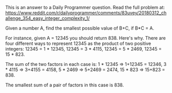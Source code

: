 This is an answer to a Daily Programmer question. Read the full problem at: 
https://www.reddit.com/r/dailyprogrammer/comments/83uvey/20180312_challenge_354_easy_integer_complexity_1/

Given a number A, find the smallest possible value of B+C, if B*C = A. 

For instance, given A = 12345 you should return 838. Here's why. There are four different ways to represent 12345 as 
the product of two positive integers: 12345 = 1 \* 12345, 12345 = 3 \* 4115, 12345 = 5 \* 2469, 12345 = 15 \* 823. 

The sum of the two factors in each case is: 1 \* 12345 => 1+12345 = 12346, 3 \* 4115 => 3+4155 = 4158, 5 \* 2469 => 5+2469 = 2474, 
15 \* 823 => 15+823 = 838. 

The smallest sum of a pair of factors in this case is 838.
